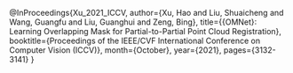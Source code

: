 @InProceedings{Xu_2021_ICCV,
    author={Xu, Hao and Liu, Shuaicheng and Wang, Guangfu and Liu, Guanghui and Zeng, Bing},
    title={{OMNet}: Learning Overlapping Mask for Partial-to-Partial Point Cloud Registration},
    booktitle={Proceedings of the IEEE/CVF International Conference on Computer Vision (ICCV)},
    month={October},
    year={2021},
    pages={3132-3141}
}
